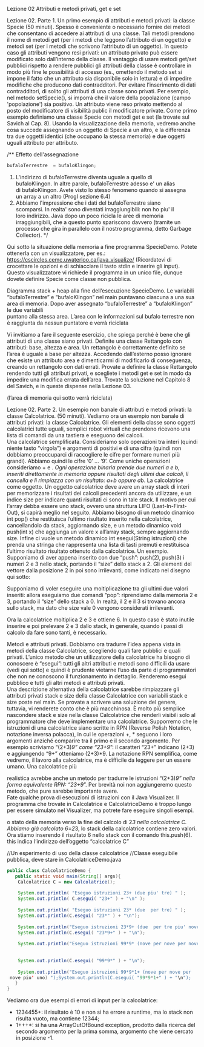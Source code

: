 Lezione 02 
Attributi e metodi privati, get e set 
 
 Lezione 02. Parte 1. Un primo esempio di attributi e metodi privati: 
la classe Specie (50 minuti). Spesso è conveniente o necessario fornire 
dei metodi che consentano di accedere ai attributi di una classe. Tali 
metodi prendono il nome di metodi get (per i metodi che leggono 
l’attributo di un oggetto) e metodi set (per i metodi che scrivono 
l’attributo di un oggetto). In questo caso gli attributi vengono resi 
privati: un attributo privato può essere modificato solo dall’interno 
della classe. Il vantaggio di usare metodi get/set pubblici rispetto 
a rendere pubblici gli attributi della classe è controllare in modo 
più fine le possibilità di accesso (es., omettendo il metodo set si 
impone il fatto che un attributo sia disponibile solo in lettura) e di 
impedire modifiche che producono dati contradditori. Per evitare 
l’inserimento di dati contradditori, di solito gli attributi di una 
classe sono privati. Per esempio, nel metodo setSpecie(), si imporrà 
 che il valore della popolazione (campo 'popolazione') sia positivo. 
Un attributo viene reso privato mettendo al posto del modificatore di 
visibilità public il modificatore private. Come primo esempio definiamo 
una classe Specie con metodi get e set (la trovate sul Savich al Cap. 
8). Usando la visualizzazione della memoria, vedremo anche cosa succede 
assegnando un oggetto di Specie a un altro, e la differenza tra due 
oggetti identici (che occupano la stessa memoria) e due oggetti uguali 
 attributo per attributo.  


 /** Effetto dell'assegnazione  

```java
bufaloTerrestre  = bufaloKlingon; 
```

1. L'indirizzo di bufaloTerrestre diventa uguale a quello di  
bufaloKlingon. In altre parole, bufaloTerrestre adesso e' un alias  
di bufaloKlingon. Avete visto lo stesso fenomeno quando si assegna  
 un array a un altro (ProgI sezione 6.4)   
2. Abbiamo l'impressione che i dati del bufaloTerrestre siano  
scomparsi. In realta' sono diventati irraggiungibili: non ho piu' il  
loro indirizzo. Java dopo un poco ricicla le aree di memoria  
irraggiungibili, che a questo punto spariscono davvero (tramite un 
processo che gira in parallelo con il nostro programma, detto Garbage 
Collector). */ 
 
Qui sotto la situazione della memoria a fine programma SpecieDemo. 
Potete ottenerla con un visualizzatore, per es.:  
https://cscircles.cemc.uwaterloo.ca/java_visualize/ 
(Ricordatevi di crocettare le opzioni e di schiacciare il tasto stdin 
e inserire gli input). Questo visualizzatore vi richiede il programma 
in un unico file, dunque dovete definire Specie come classe non pubblica. 
 
Diagramma stack + heap alla fine dell’esecuzione SpecieDemo. Le variabili 
“bufaloTerrestre” e “bufaloKlingon” nel main puntavano ciascuna a una sua area di 
memoria. Dopo aver assegnato “bufaloTerrestre” a “bufaloKlingon” le due variabili  
puntano alla stessa area. L’area con le informazioni sul bufalo terrestre non è 
raggiunta da nessun puntatore e verrà riciclata 
 
 Vi invitiamo a fare il seguente esercizio, che spiega perché è bene 
che gli attributi di una classe siano privati. Definite una classe 
Rettangolo con attributi: base, altezza e area. Un rettangolo è 
correttamente definito se l’area è uguale a base per altezza. Accedendo 
dall’esterno posso ignorare che esiste un attributo area e dimenticarmi 
di modificarlo di conseguenza, creando un rettangolo con dati errati. 
Provate a definire la classe Rettangolo rendendo tutti gli attributi 
privati, e scegliete i metodi get e set in modo da impedire una modifica 
errata dell’area. Trovate la soluzione nel Capitolo 8 del Savich, e in 
queste dispense nella Lezione 03. 
 
 
(l’area di memoria qui sotto verrà riciclata) 
 
 
 Lezione 02. Parte 2. Un esempio non banale di attributi e metodi 
privati: la classe Calcolatrice. (50 minuti). Vediamo ora un esempio 
non banale di attributi privati: la classe Calcolatrice. Gli elementi 
della classe sono oggetti calcolatrici tutte uguali, semplici robot 
virtuali che prendono ricevono una lista di comandi da una tastiera e 
 eseguono dei calcoli.  
Una calcolatrice semplificata. Consideriamo solo operazioni tra interi 
(quindi niente tasto “virgola”) e argomenti di positivi e di una cifra 
(quindi non dobbiamo preoccuparci di raccogliere le cifre per formare 
numeri più grandi). Abbiamo quindi le cifre ‘0’ … ‘9’. Come uniche 
operazioni consideriamo + e *. Ogni operazione binaria prende due 
numeri a e b, inseriti direttamente in memoria oppure risultati degli 
ultimi due calcoli, li cancella e li rimpiazza con un risultato: a+b 
 oppure a*b. 
 La calcolatrice come oggetto. Un oggetto calcolatrice deve avere un 
array stack di interi per memorizzare i risultati dei calcoli 
precedenti ancora da utilizzare, e un indice size per indicare quanti 
risultati ci sono in tale stack. Il motivo per cui l’array debba essere 
uno stack, ovvero una struttura LIFO (Last-In-First-Out), si capirà 
meglio nel seguito. Abbiamo bisogno di un metodo dinamico int pop() 
che restituisca l’ultimo risultato inserito nella calcolatrice, 
cancellandolo da stack, aggiornando size, e un metodo dinamico void 
push(int x) che aggiunga un valore x all’array stack, sempre 
aggiornando size. Infine ci vuole un metodo dinamico int esegui(String 
istruzioni) che prenda una stringa che rappresenta una lista di tasti 
premuti e restituisca l’ultimo risultato risultato ottenuto dalla 
 calcolatrice. 
 Un esempio. Supponiamo di aver appena inserito con due “push”: 
push(2), push(3) i numeri 2 e 3 nello stack, portando il “size” dello 
stack a 2. Gli elementi del vettore dalla posizione 2 in poi sono 
irrilevanti, come indicato nel disegno qui sotto: 
 
 
 
 
 Supponiamo di voler eseguire una moltiplicazione tra gli ultimi due 
valori inseriti: allora eseguiamo due comandi “pop”: riprendiamo dalla 
memoria 2 e 3, portando il “size” dello stack a 0. In realtà, il 2 e 
il 3 si trovano ancora sullo stack, ma dato che size vale 0 vengono 
 considerati irrilevanti. 
 
 
 Ora la calcolatrice moltiplica 2 e 3 e ottiene 6. In questo caso è 
stato inutile inserire e poi prelevare 2 e 3 dallo stack, in generale, 
quando i passi di calcolo da fare sono tanti, è necessario. 
  
Metodi e attributi privati. Dobbiamo ora tradurre l’idea appena vista 
in metodi della classe Calcolatrice, scegliendo quali fare pubblici e 
quali privati. L’unico metodo che un utilizzatore della calcolatrice 
ha bisogno di conoscere è “esegui”: tutti gli altri attributi e metodi 
sono difficili da usare (vedi qui sotto) e quindi è prudente vietarne 
l’uso da parte di programmatori che non ne conoscono il funzionamento 
in dettaglio. Renderemo esegui pubblico e tutti gli altri metodi e 
 attributi privati.  
 Una descrizione alternativa della calcolatrice sarebbe rimpiazzare 
gli attributi privati stack e size della classe Calcolatrice con 
variabili stack e size poste nel main. Se provate a scrivere una 
soluzione del genere, tuttavia, vi renderete conto che è più 
macchinosa. È molto più semplice nascondere stack e size nella classe 
Calcolatrice che renderli visibili solo al programmatore che deve 
 implementare una calcolatrice. 
 Supporremo che le istruzioni di una calcolatrice siano scritte in RPN 
(Reverse Polish Notation, notazione inversa polacca), in cui le 
operazioni +, * seguono i loro argomenti anziché comparire tra il primo 
e il secondo argomento. Per esempio scriviamo “(2+3)*9” come “23+9*”: 
il caratteri “23+” indicano (2+3) e aggiungendo “9+” otteniamo (2+3)*9. 
La notazione RPN semplifica, come vedremo, il lavoro alla calcolatrice, 
ma è difficile da leggere per un essere umano. Una calcolatrice più 
 
 
realistica avrebbe anche un metodo per tradurre le istruzioni “(2+3)*9” 
nella forma equivalente RPN: “23+9*”. Per brevità noi non aggiungeremo 
 questo metodo, che pure sarebbe importante avere.  
Fate qualche prova di esecuzioni di istruzioni con il Java Visualizer. 
Il programma che trovate in Calcolatrice e CalcolatriceDemo è troppo 
lungo per essere simulato nel Visualizer, ma potrete fare eseguire 
 singoli esempi. 



 o stato della memoria verso la fine del calcolo di 2*3 nella calcolatrice C. 
Abbiamo già calcolato 6=2*3, lo stack della calcolatrice contiene zero valori. Ora 
stiamo inserendo il risultato 6 nello stack con il comando this.push(6). this 
indica l’indirizzo dell’oggetto “calcolatrice C” 
  
//Un esperimento di uso della classe calcolatrice 
//Classe eseguibile pubblica, deve stare in CalcolatriceDemo.java 
```java
public class CalcolatriceDemo { 
   public static void main(String[] args){ 
    Calcolatrice C = new Calcolatrice(); 
   
    System.out.println( "Eseguo istruzioni 23+ (due piu' tre) " ); 
    System.out.println( C.esegui( "23+" ) + "\n" ); 
   
    System.out.println( "Eseguo istruzioni 23* (due  per tre) " ); 
    System.out.println(C.esegui( "23*" ) + "\n"); 
   
    System.out.println("Eseguo istruzioni 23*9+ (due  per tre piu' nove) " );  
    System.out.println(C.esegui( "23*9+" ) + "\n"); 
   
    System.out.println("Eseguo istruzioni 99*9* (nove per nove per nove) " );  
 
 
    System.out.println(C.esegui( "99*9*" ) + "\n");  
   
    System.out.println("Eseguo istruzioni 99*9*1+ (nove per nove per 
 nove piu' uno) ");System.out.println(C.esegui( "99*9*1+" ) + "\n"); 
   } 
} 
```
 
Vediamo ora due esempi di errori di input per la calcolatrice: 
- 1234455+: il risultato è 10 e non si ha errore a runtime, ma lo 
stack non risulta vuoto, ma contiene 12344; 
- 1+++*: si ha una ArrayOutOfBound exception, prodotto dalla ricerca 
del secondo argomento per la prima somma, argomento che viene 
cercato in posizione -1. 